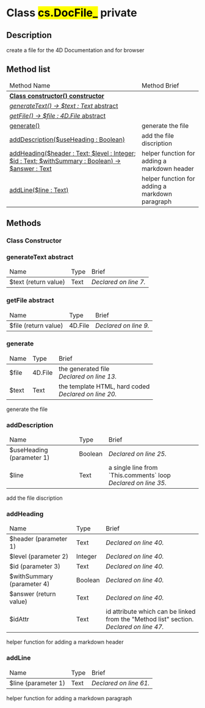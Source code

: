 <!DOCTYPE html>
<!--create a file for the 4D Documentation and for browser-->
<html>
<header>
  <script src='https://cdn.jsdelivr.net/npm/mermaid/dist/mermaid.min.js'></script>
  <script src='https://cdn.jsdelivr.net/npm/marked/marked.min.js'></script>
  <script>mermaid.initialize({startOnLoad:true});</script>
  <link 
    href='https://cdn.jsdelivr.net/npm/bootstrap@5.0.0-beta2/dist/css/bootstrap.min.css'
    rel='stylesheet'
    integrity='sha384-BmbxuPwQa2lc/FVzBcNJ7UAyJxM6wuqIj61tLrc4wSX0szH/Ev+nYRRuWlolflfl'
    crossorigin='anonymous'
  >
  <script 
    src='https://cdn.jsdelivr.net/npm/bootstrap@5.0.0-beta2/dist/js/bootstrap.bundle.min.js'
    integrity='sha384-b5kHyXgcpbZJO/tY9Ul7kGkf1S0CWuKcCD38l8YkeH8z8QjE0GmW1gYU5S9FOnJ0'
    crossorigin='anonymous'
  ></script>
  <title>Class DocFile_</title>
  <meta charset='ASCII' />
  <meta name='generator' value='4D Documentation' />
</header>
<body>
<div id='content' class='container'>

<h1>Class <mark>cs.DocFile_</mark> <span class='badge bg-danger' data-bs-toggle='tooltip' title='To be use internally in a namespace' >private</span>
</h1>

<h2>Description</h2>

create a file for the 4D Documentation and for browser




<h2>Method list</h2>

<table class='table table-hover'>
  <thead>
  <tr>  <td>Method Name</th>
  <td>Method Brief</th>
  </tr></thead>
  <tbody>
  <tr>
    <td class='table-success'><a href='#class-constructor'><strong>Class constructor()<strong> <span class='badge bg-primary' data-bs-toggle='tooltip' title='Class Constructor' >constructor</span></a></td>
    <td class='table-success'></td>
  </tr>
  <tr>
    <td class='table-warning'><a href='#generateText'><em>generateText() -> $text : Text</em> <span class='badge bg-warning' data-bs-toggle='tooltip' title='Needs implementation in subclass' >abstract</span>
</a></td>
    <td class='table-warning'></td>
  </tr>
  <tr>
    <td class='table-warning'><a href='#getFile'><em>getFile() -> $file : 4D.File</em> <span class='badge bg-warning' data-bs-toggle='tooltip' title='Needs implementation in subclass' >abstract</span>
</a></td>
    <td class='table-warning'></td>
  </tr>
  <tr>
    <td class='table-success'><a href='#generate'>generate()</a></td>
    <td class='table-success'>generate the file </td>
  </tr>
  <tr>
    <td class='table-success'><a href='#addDescription'>addDescription($useHeading : Boolean)</a></td>
    <td class='table-success'>add the file discription</td>
  </tr>
  <tr>
    <td class='table-success'><a href='#addHeading'>addHeading($header : Text; $level : Integer; $id : Text; $withSummary : Boolean) -> $answer : Text</a></td>
    <td class='table-success'>helper function for adding a markdown header</td>
  </tr>
  <tr>
    <td class='table-success'><a href='#addLine'>addLine($line : Text)</a></td>
    <td class='table-success'>helper function for adding a markdown paragraph</td>
  </tr>
</tbody>
</table>

<h2>Methods</h2>

<h3 id='class-constructor'><strong>Class Constructor</strong></h3>












<h3 id='generateText'>generateText <span class='badge bg-warning' data-bs-toggle='tooltip' title='Needs implementation in subclass' >abstract</span>
</h3>

<table class='table '>
  <thead>
  <tr>  <td>Name</th>
  <td>Type</th>
  <td>Brief</th>
  </tr></thead>
  <tbody>
  <tr>
    <td class='table-secondary'>$text (return value)</td>
    <td class='table-secondary'>Text</td>
    <td class='table-secondary'><em>Declared on line 7.</n></td>
  </tr>
</tbody>
</table>



<h3 id='getFile'>getFile <span class='badge bg-warning' data-bs-toggle='tooltip' title='Needs implementation in subclass' >abstract</span>
</h3>

<table class='table '>
  <thead>
  <tr>  <td>Name</th>
  <td>Type</th>
  <td>Brief</th>
  </tr></thead>
  <tbody>
  <tr>
    <td class='table-secondary'>$file (return value)</td>
    <td class='table-secondary'>4D.File</td>
    <td class='table-secondary'><em>Declared on line 9.</n></td>
  </tr>
</tbody>
</table>



<h3 id='generate'>generate</h3>

<table class='table '>
  <thead>
  <tr>  <td>Name</th>
  <td>Type</th>
  <td>Brief</th>
  </tr></thead>
  <tbody>
  <tr>
    <td class='table-info'>$file</td>
    <td class='table-info'>4D.File</td>
    <td class='table-info'> the generated file<br /><em>Declared on line 13.</n></td>
  </tr>
  <tr>
    <td class='table-info'>$text</td>
    <td class='table-info'>Text</td>
    <td class='table-info'> the template HTML, hard coded<br /><em>Declared on line 20.</n></td>
  </tr>
</tbody>
</table>

generate the file 































<h3 id='addDescription'>addDescription</h3>

<table class='table '>
  <thead>
  <tr>  <td>Name</th>
  <td>Type</th>
  <td>Brief</th>
  </tr></thead>
  <tbody>
  <tr>
    <td class='table-primary'>$useHeading (parameter 1)</td>
    <td class='table-primary'>Boolean</td>
    <td class='table-primary'><em>Declared on line 25.</n></td>
  </tr>
  <tr>
    <td class='table-info'>$line</td>
    <td class='table-info'>Text</td>
    <td class='table-info'> a single line from `This.comments` loop<br /><em>Declared on line 35.</n></td>
  </tr>
</tbody>
</table>

add the file discription





































<h3 id='addHeading'>addHeading</h3>

<table class='table '>
  <thead>
  <tr>  <td>Name</th>
  <td>Type</th>
  <td>Brief</th>
  </tr></thead>
  <tbody>
  <tr>
    <td class='table-primary'>$header (parameter 1)</td>
    <td class='table-primary'>Text</td>
    <td class='table-primary'><em>Declared on line 40.</n></td>
  </tr>
  <tr>
    <td class='table-primary'>$level (parameter 2)</td>
    <td class='table-primary'>Integer</td>
    <td class='table-primary'><em>Declared on line 40.</n></td>
  </tr>
  <tr>
    <td class='table-primary'>$id (parameter 3)</td>
    <td class='table-primary'>Text</td>
    <td class='table-primary'><em>Declared on line 40.</n></td>
  </tr>
  <tr>
    <td class='table-primary'>$withSummary (parameter 4)</td>
    <td class='table-primary'>Boolean</td>
    <td class='table-primary'><em>Declared on line 40.</n></td>
  </tr>
  <tr>
    <td class='table-secondary'>$answer (return value)</td>
    <td class='table-secondary'>Text</td>
    <td class='table-secondary'><em>Declared on line 40.</n></td>
  </tr>
  <tr>
    <td class='table-info'>$idAttr</td>
    <td class='table-info'>Text</td>
    <td class='table-info'> id attribute which can be linked from the "Method list" section.<br /><em>Declared on line 47.</n></td>
  </tr>
</tbody>
</table>

helper function for adding a markdown header























































<h3 id='addLine'>addLine</h3>

<table class='table '>
  <thead>
  <tr>  <td>Name</th>
  <td>Type</th>
  <td>Brief</th>
  </tr></thead>
  <tbody>
  <tr>
    <td class='table-primary'>$line (parameter 1)</td>
    <td class='table-primary'>Text</td>
    <td class='table-primary'><em>Declared on line 61.</n></td>
  </tr>
</tbody>
</table>

helper function for adding a markdown paragraph







</div>
    <script>
      document.getElementById('content').innerHTML =
      marked(document.getElementById('content').innerHTML);
</script>
</body>
